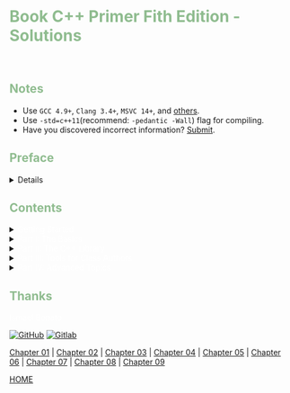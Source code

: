 # <span style="color:darkseagreen">Book C++ Primer Fith Edition - Solutions<span>
&emsp;
<!--- 
[![GitHub issues](https://img.shields.io/github/issues/sergio-de-oliveira/book-cpp-Primer-5th-Edition.svg)](https://github.com/sergio-de-oliveira/book-cpp-Primer-5th-Edition/issues)
[![GitHub license](https://img.shields.io/badge/license-CC0-blue.svg)](https://raw.githubusercontent.com/pezy/Cpp-Primer/master/LICENSE)
[![](https://img.shields.io/badge/%E4%B8%AD%E6%96%87-%E8%AE%A8%E8%AE%BA%E5%8C%BA-yellowgreen.svg)](https://github.com/ReadingLab/Discussion-for-Cpp)
[![Slack](https://img.shields.io/badge/Slack-join-brightgreen.svg)](https://join.slack.com/t/cppprimers/shared_invite/enQtMjg4NzQ4NjU4NzczLTZiNWMxOGM0MDRjNzNkMGJhNjYxZjQ3NGFmYmRhZWVlYTI4YTBhMTE3NDhlYzNlYTM3OTA3MzU2MjhhYTE2YWI)
[![Thanks](https://img.shields.io/badge/Say%20Thanks-!-1EAEDB.svg)](https://saythanks.io/to/pezy)
[![Open Source Helpers](https://www.codetriage.com/pezy/cppprimer/badges/users.svg)](https://www.codetriage.com/pezy/cppprimer)
-->

## <span style="color:darkseagreen">Notes<span>

- Use `GCC 4.9+`, `Clang 3.4+`, `MSVC 14+`, and [others](http://en.cppreference.com/w/cpp/compiler_support).
- Use `-std=c++11`(recommend: `-pedantic -Wall`) flag for compiling.
- Have you discovered incorrect information? [Submit](https://github.com/pezy/CppPrimer/issues/new).


## <span style="color:darkseagreen">Preface</span>
<details hover>

- Countless programmers have learned C++ from previous editions of C++ Primer .
During that time, C++ has matured greatly: Its focus, and that of its programming
community, has widened from looking mostly at machine efficiency to devoting more
attention to programmer efficiency.
- In 2011, the C++ standards committee issued a major revision to the ISO C++
standard. This revised standard is latest step in C++’s evolution and continues the
emphasis on programmer efficiency. The primary goals of the new standard are to
  - Make the language more uniform and easier to teach and to learn
  - Make the standard libraries easier, safer, and more efficient to use
  - Make it easier to write efficient abstractions and libraries
-In this edition, we have completely revised the C++ Primer to use the latest
standard. You can get an idea of how extensively the new standard has affected C++
by reviewing the New Features Table of Contents, which lists the sections that cover
new material and appears on page xxi.
- Some additions in the new standard, such as auto for type inference, are pervasive. 
These facilities make the code in this edition easier to read and to understand.
Programs (and programmers!) can ignore type details, which makes it easier to
concentrate on what the program is intended to do. Other new features, such as
smart pointers and move-enabled containers, let us write more sophisticated classes
without having to contend with the intricacies of resource management. As a result,
we can start to teach how to write your own classes much earlier in the book than we
did in the Fourth Edition. We—and you—no longer have to worry about many of the
details that stood in our way under the previous standard.
- We’ve marked those parts of the text that cover features defined by the new
standard, with a marginal icon. We hope that readers who are already familiar with
the core of C++ will find these alerts useful in deciding where to focus their attention.
We also expect that these icons will help explain error messages from compilers that
www.it-ebooks.info
C++ Primer, Fifth Edition
might not yet support every new feature. Although nearly all of the examples in this
book have been compiled under the current release of the GNU compiler, we realize
some readers will not yet have access to completely updated compilers. Even though
numerous capabilities have been added by the latest standard, the core language
remains unchanged and forms the bulk of the material that we cover. Readers can use
these icons to note which capabilities may not yet be available in their compiler.
</details>


## <span style="color:darkseagreen">Contents</span>

<!--------------------------------------------------------------------------------------->
<details hover>
<summary><span style="color:white">Getting Started</span></summary>

- [Chapter 1. Getting Started](ch01/README.md)
</details>

<!--------------------------------------------------------------------------------------->
<details>
<summary><span style="color:white">Part I: The Basics</span></summary>

  - [Chapter 2. Variables and Basic Types](ch02/README.md)
  - [Chapter 3. Strings, Vectors, and Arrays](ch03/README.md)
  - [Chapter 4. Expressions](ch04/README.md)
  - [Chapter 5. Statements](ch05/README.md)
  - [Chapter 6. Functions](ch06/README.md)
  - [Chapter 7. Classes](ch07/README.md)
</details>

<!--------------------------------------------------------------------------------------->
<details>
<summary><span style="color:white">Part II: The C++ Library</span></summary>

  - [Chapter 8. The IO Library](ch08/README.md)
  - [Chapter 9. Sequential Containers](ch09/README.md)
  - [Chapter 10. Generic Algorithms](ch10/README.md)
  - [Chapter 11. Associative Containers](ch11/README.md)
  - [Chapter 12. Dynamic Memory](ch12/README.md)
</details>

<!--------------------------------------------------------------------------------------->
<details>
<summary><span style="color:white">Part III: Tools for Class Authors</span></summary>

  - [Chapter 13. Copy Control](ch13/README.md)
  - [Chapter 14. Overloaded Operations and Conversions](ch14/README.md)
  - [Chapter 15. Object-Oriented Programming](ch15/README.md)
  - [Chapter 16. Templates and Generic Programming](ch16/README.md)
</details>

<!--------------------------------------------------------------------------------------->
<details>
<summary><span style="color:white">Part IV:  Advanced Topics</span></summary>

  - [Chapter 17. Specialized Library Facilities](ch17/README.md)
  - [Chapter 18. Tools for Large Programs](ch18/README.md)
  - [Chapter 19. Specialized Tools and Techniques](ch19/README.md)
</details>

<!--------------------------------------------------------------------------------------->
## <span style="color:darkseagreen">Thanks</span>

<span style="color:white">Ismael Bonato</span>

[![GitHub](https://img.shields.io/badge/Github-blue)](https://github.com/ismaelbonato)
[![Gitlab](https://img.shields.io/badge/Gitlab-blue)](https://gitlab.com/ismaelbonato)

<!--------------------------------------------------------------------------------------->
[Chapter 01](chapter_01) | [Chapter 02](chapter_02) | [Chapter 03](chapter_03) |
[Chapter 04](chapter_04) | [Chapter 05](chapter_05) | [Chapter 06](chapter_06) |
[Chapter 07](chapter_07) | [Chapter 08](chapter_08) | [Chapter 09](chapter_09)

[HOME](https://github.com/sergio-de-oliveira/book-cpp-Primer-5th-Edition)